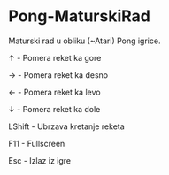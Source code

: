 # Pong-MaturskiRad
Maturski rad u obliku (~Atari) Pong igrice.

↑ - Pomera reket ka gore

→ - Pomera reket ka desno

← - Pomera reket ka levo

↓ - Pomera reket ka dole

LShift - Ubrzava kretanje reketa

F11 - Fullscreen 

Esc - Izlaz iz igre
